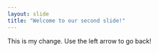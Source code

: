 ```yaml
---
layout: slide
title: "Welcome to our second slide!"
---
```

This is my change. 
Use the left arrow to go back!
